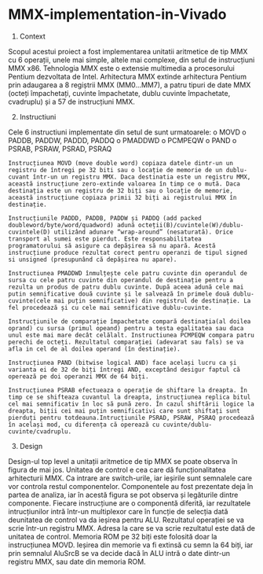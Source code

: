 # MMX-implementation-in-Vivado

1. Context

  Scopul acestui proiect a fost implementarea unitatii aritmetice de tip MMX cu 6 operații, unele mai simple, altele mai complexe, din setul de instrucțiuni MMX x86. 
Tehnologia MMX este o extensie multimedia a procesorului Pentium dezvoltata de Intel. Arhitectura MMX extinde arhitectura Pentium prin adaugarea a 8 regiștrii MMX 
(MM0...MM7), a patru tipuri de date MMX (octeți împachetați, cuvinte împachetate, dublu cuvinte împachetate, cvadruplu) și a 57 de instrucțiuni MMX.

2. Instructiuni

  Cele 6 instructiuni implementate din setul de sunt urmatoarele:
    o MOVD
    o PADDB, PADDW, PADDD, PADDQ
    o PMADDWD
    o PCMPEQW 
    o PAND
    o PSRAB, PSRAW, PSRAD, PSRAQ
    
    Instrucțiunea MOVD (move double word) copiaza datele dintr-un un registru de întregi pe 32 biti sau o locație de memorie de un dublu-cuvant într-un un registru MMX. Daca destinatia este un registru MMX, această instrucțiune zero-extinde valoarea în timp ce o mută. Daca destinația este un registru de 32 biți sau o locație de memorie, această instrucțiune copiaza primii 32 biți ai registrului MMX în destinație.

    Instrucțiunile PADDD, PADDB, PADDW și PADDQ (add packed doubleword/byte/word/quadword) adună octeții(B)/cuvintele(W)/dublu-cuvintele(D) utilizând adunare “wrap-around” (nesaturată). Orice transport al sumei este pierdut. Este responsabilitatea programatorului să asigure ca depășirea să nu apară. Acestă instrucțiune produce rezultat corect pentru operanzi de tipul signed si unsigned (presupunând că depășirea nu apare).

    Instructiunea PMADDWD înmulțește cele patru cuvinte din operandul de sursa cu cele patru cuvinte din operandul de destinație pentru a rezulta un produs de patru dublu cuvinte. După aceea adună cele mai putin semnificative două cuvinte și le salvează în primele două dublu-cuvinte(cele mai puțin semnificative) din registrul de destinație. La fel procedează și cu cele mai semnificative dublu-cuvinte.

    Instrucțiunile de comparație împachetate compară destinația(al doilea oprand) cu sursa (primul opeand) pentru a testa egalitatea sau daca unul este mai mare decât celălalt. Instructiunea PCMPEQW compara patru perechi de octeți. Rezultatul comparației (adevarat sau fals) se va afla in cel de al doilea operand (în destinație).

    Instrucțiunea PAND (bitwise logical AND) face același lucru ca și varianta ei de 32 de biți întregi AND, exceptând desigur faptul că operează pe doi operanzi MMX de 64 biți.

    Instrucțiunea PSRAB efectueaza o operație de shiftare la dreapta. În timp ce se shifteaza cuvantul la dreapta, instrucțiunea replica bitul cel mai semnificativ în loc să pună zero. În cazul shiftării logice la dreapta, biții cei mai puțin semnificativi care sunt shiftați sunt pierduți pentru totdeauna.Intrucțiunile PSRAD, PSRAW, PSRAQ procedează în același mod, cu diferența că operează cu cuvinte/dublu-cuvinte/cvadruplu.

3. Design

  Design-ul top level a unitații aritmetice de tip MMX se poate observa în figura de mai jos. Unitatea de control e cea care dă funcționalitatea arhitecturii MMX. Ca intrare are switch-urile, iar ieșirile sunt semnalele care vor controla restul componentelor. Componentele au fost prezentate deja în partea de analiza, iar în acestă figura se pot observa și legăturile dintre componente. Fiecare instrucțiune are o componentă diferită, iar rezultatele intrucțiunilor intră într-un multiplexor care în funcție de selecția dată deunitatea de control va da ieșirea pentru ALU. Rezultatul operației se va scrie într-un registru MMX. Adresa la care se va scrie rezultatul este dată de unitatea de control. Memoria ROM pe 32 biți este folosită doar la instrucțiunea MOVD. Ieșirea din memorie va fi extinsă cu semn la 64 biți, iar prin semnalul AluSrcB se va decide dacă în ALU intră o date dintr-un registru MMX, sau date din memoria ROM.



        
